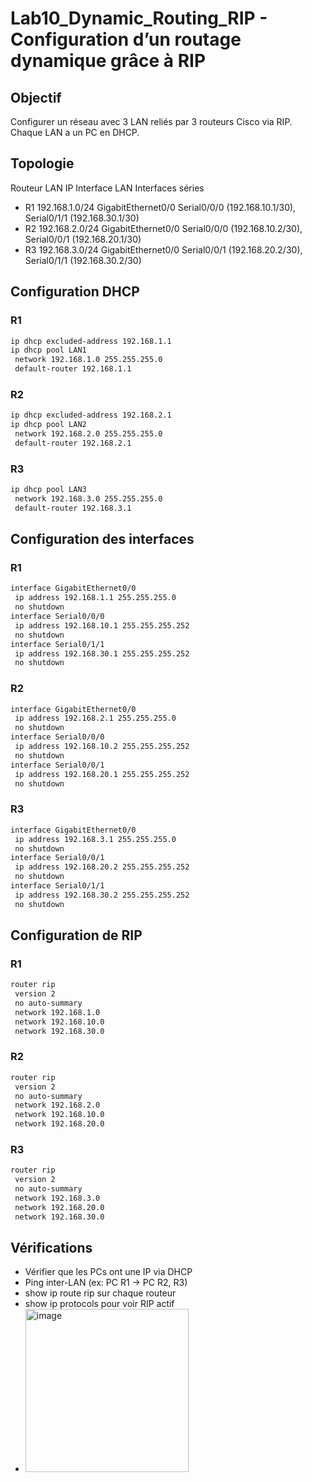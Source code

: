 # Lab10_Dynamic_Routing_RIP - Configuration d’un routage dynamique grâce à RIP

## Objectif  
Configurer un réseau avec 3 LAN reliés par 3 routeurs Cisco via RIP. Chaque LAN a un PC en DHCP.

## Topologie
Routeur	LAN IP	Interface LAN	Interfaces séries
- R1	192.168.1.0/24	GigabitEthernet0/0	Serial0/0/0 (192.168.10.1/30), Serial0/1/1 (192.168.30.1/30)
- R2	192.168.2.0/24	GigabitEthernet0/0	Serial0/0/0 (192.168.10.2/30), Serial0/0/1 (192.168.20.1/30)
- R3	192.168.3.0/24	GigabitEthernet0/0	Serial0/0/1 (192.168.20.2/30), Serial0/1/1 (192.168.30.2/30)

## Configuration DHCP
### R1
```bash
ip dhcp excluded-address 192.168.1.1
ip dhcp pool LAN1
 network 192.168.1.0 255.255.255.0
 default-router 192.168.1.1

```
### R2
```bash
ip dhcp excluded-address 192.168.2.1
ip dhcp pool LAN2
 network 192.168.2.0 255.255.255.0
 default-router 192.168.2.1
```

### R3
```bash
ip dhcp pool LAN3
 network 192.168.3.0 255.255.255.0
 default-router 192.168.3.1
```
## Configuration des interfaces

### R1
```bash
interface GigabitEthernet0/0
 ip address 192.168.1.1 255.255.255.0
 no shutdown
interface Serial0/0/0
 ip address 192.168.10.1 255.255.255.252
 no shutdown
interface Serial0/1/1
 ip address 192.168.30.1 255.255.255.252
 no shutdown
```

### R2
```bash
interface GigabitEthernet0/0
 ip address 192.168.2.1 255.255.255.0
 no shutdown
interface Serial0/0/0
 ip address 192.168.10.2 255.255.255.252
 no shutdown
interface Serial0/0/1
 ip address 192.168.20.1 255.255.255.252
 no shutdown
```

### R3
```bash
interface GigabitEthernet0/0
 ip address 192.168.3.1 255.255.255.0
 no shutdown
interface Serial0/0/1
 ip address 192.168.20.2 255.255.255.252
 no shutdown
interface Serial0/1/1
 ip address 192.168.30.2 255.255.255.252
 no shutdown
```

## Configuration de RIP
### R1
```bash
router rip
 version 2
 no auto-summary
 network 192.168.1.0
 network 192.168.10.0
 network 192.168.30.0
```

### R2
```bash
router rip
 version 2
 no auto-summary
 network 192.168.2.0
 network 192.168.10.0
 network 192.168.20.0
 ```

### R3
```bash
router rip
 version 2
 no auto-summary
 network 192.168.3.0
 network 192.168.20.0
 network 192.168.30.0
```

## Vérifications
- Vérifier que les PCs ont une IP via DHCP
- Ping inter-LAN (ex: PC R1 → PC R2, R3)
- show ip route rip sur chaque routeur
- show ip protocols pour voir RIP actif
- <img width="261" alt="image" src="https://github.com/user-attachments/assets/544fa3fd-9f63-4b8b-8c80-a2f2a8c233ab" />

